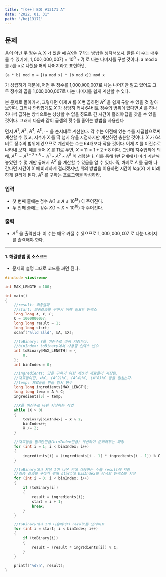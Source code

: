 ```yaml
---
title: "[C++] BOJ #13171 A"
date: "2022. 01. 31"
path: "/boj13171"
---
```


## 문제

음이 아닌 두 정수 A, X 가 있을 때 AX을 구하는 방법을 생각해보자. 물론 이 수는 매우 클 수 있기에, $1,000,000,007 (= 10^9 + 7)$ 로 나눈 나머지를 구할 것이다. a mod x를 a를 x로 나눴을 때의 나머지라고 표현하면,

`(a * b) mod x = {(a mod x) * (b mod x)} mod x`

가 성립하기 때문에, 어떤 두 정수를 1,000,000,007로 나눈 나머지만 알고 있어도 그 두 정수의 곱을 1,000,000,007로 나눈 나머지를 쉽게 계산할 수 있다.

본 문제로 돌아가서, 그렇다면 이제 $A$ 를 $X$ 번 곱하면 $A^X$ 을 쉽게 구할 수 있을 것 같아 보인다. 그러나 안타깝게도 $X$ 가 상당히 커서 64비트 정수의 범위에 있다면 $A$ 를 하나하나씩 곱하는 방식으로는 상상할 수 없을 정도로 긴 시간이 흘러야 답을 찾을 수 있을 것이다. 그래서 다음과 같이 곱셈의 횟수를 줄이는 방법을 사용한다.

먼저 $A^1$, $A^2$, $A^4$, $A^8$, $\cdots$ 을 순서대로 계산한다. 각 수는 이전에 있는 수를 제곱함으로써 계산할 수 있고, 지수가 $X$ 를 딱 넘지 않을 시점까지만 계산하면 충분할 것이다. $X$ 가 64비트 정수의 범위에 있으므로 계산하는 수는 64개보다 작을 것이다.
이제 $X$ 를 이진수로 나타내 보자. 예를 들어 $X$ 를 11로 두면, $X = 11 = 1 + 2 + 8$ 이다. 그런데 지수법칙에 의해, $A^{11} = A^{1+2+8} = A^1 × A^2 × A^8$ 이 성립한다. 이를 통해 1번 단계에서 미리 계산해 놓았던 수 몇 개만 곱해서 $A^X$ 을 계산할 수 있음을 알 수 있다.
즉, 차례로 $A$ 를 곱해 나간다면 시간이 $X$ 에 비례하게 걸리겠지만, 위의 방법을 이용하면 시간이 $log(X)$ 에 비례하게 걸리게 된다. $A^X$ 를 구하는 프로그램을 작성하라.

### 입력

- 첫 번째 줄에는 정수 $A(1 ≤ A ≤ 10^{18})$ 이 주어진다.
- 두 번째 줄에는 정수 $X(1 ≤ X ≤ 10^{18})$ 가 주어진다.

### 출력

- $A^X$ 을 출력한다. 이 수는 매우 커질 수 있으므로 $1,000,000,007$ 로 나눈 나머지를 출력해야 한다.

<hr />

#### 1. 해결방법 및 소스코드

- 문제의 설명 그대로 코드를 짜면 된다.

```cpp
#include <iostream>

int MAX_LENGTH = 100;

int main()
{
    //result: 최종결과
    //start: 최종결과를 구하기 위해 필요한 인덱스
    long long A, X, C;
    C = 1000000007;
    long long result = 1;
    long long start;
    scanf("%lld %lld", &A, &X);

    //toBinary: B를 이진수로 바꿔 저장한다.
    //binIndex: toBinary에서 사용할 인덱스 변수
    int toBinary[MAX_LENGTH] = {
        0,
    };
    int binIndex = 0;

    //ingredients: 답을 구하기 위한 계산의 재료들이 저장됨.
    //재료들이란, A%C, (A^2)%C, (A^4)%C, (A^8)%C 등을 일컫는다.
    //temp: 재료들을 만들 임시 변수
    long long ingredients[MAX_LENGTH];
    long long temp = A % C;
    ingredients[0] = temp;

    //X를 이진수로 바꿔 저장하는 작업
    while (X > 0)
    {
        toBinary[binIndex] = X % 2;
        binIndex++;
        X /= 2;
    }

    //재료들을 필요한만큼(binIndex만큼) 계산하여 준비해두는 과정
    for (int i = 1; i < binIndex; i++)
    {
        ingredients[i] = (ingredients[i - 1] * ingredients[i - 1]) % C;
    }

    //toBinary에서 처음 1이 나온 칸에 대응하는 수를 result에 저장
    //최종 결과를 구하기 위해 start에 binIndex를 탐색할 인덱스를 저장
    for (int i = 0; i < binIndex; i++)
    {
        if (toBinary[i])
        {
            result = ingredients[i];
            start = i + 1;
            break;
        }
    }

    //toBinary에서 1이 나올때마다 result를 업데이트
    for (int i = start; i < binIndex; i++)
    {
        if (toBinary[i])
        {
            result = (result * ingredients[i]) % C;
        }
    }

    printf("%d\n", result);
}
```
